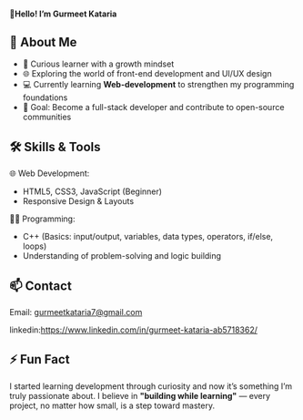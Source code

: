 #### 👋Hello! I’m Gurmeet Kataria

## 💼 About Me

- 🧠 Curious learner with a growth mindset  
- 🌐 Exploring the world of front-end development and UI/UX design  
- 💻 Currently learning **Web-development** to strengthen my programming foundations  
- 🎯 Goal: Become a full-stack developer and contribute to open-source communities

## 🛠️ Skills & Tools

🌐 Web Development:
- HTML5, CSS3, JavaScript (Beginner)
- Responsive Design & Layouts

👨‍💻 Programming: 
- C++ (Basics: input/output, variables, data types, operators, if/else, loops)
- Understanding of problem-solving and logic building


## 📫 Contact
Email: gurmeetkataria7@gmail.com

linkedin:https://www.linkedin.com/in/gurmeet-kataria-ab5718362/

## ⚡ Fun Fact
I started learning development through curiosity and now it’s something I’m truly passionate about. I believe in **"building while learning"** — every project, no matter how small, is a step toward mastery.
 

